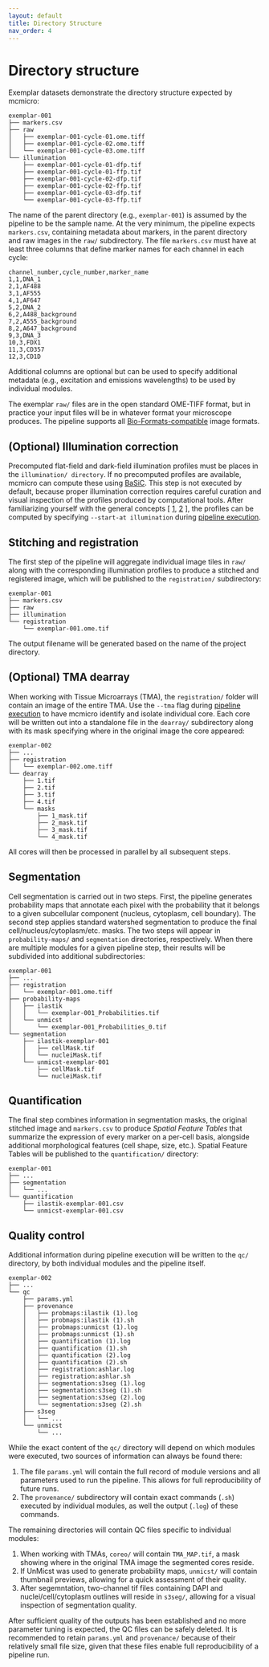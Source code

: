 ```yaml
---
layout: default
title: Directory Structure
nav_order: 4
---
```


# Directory structure

Exemplar datasets demonstrate the directory structure expected by mcmicro:

```
exemplar-001
├── markers.csv
├── raw
│   ├── exemplar-001-cycle-01.ome.tiff
│   ├── exemplar-001-cycle-02.ome.tiff
│   └── exemplar-001-cycle-03.ome.tiff
└── illumination
    ├── exemplar-001-cycle-01-dfp.tif
    ├── exemplar-001-cycle-01-ffp.tif
    ├── exemplar-001-cycle-02-dfp.tif
    ├── exemplar-001-cycle-02-ffp.tif
    ├── exemplar-001-cycle-03-dfp.tif
    └── exemplar-001-cycle-03-ffp.tif
```

The name of the parent directory (e.g., `exemplar-001`) is assumed by the pipeline to be the sample name.
At the very minimum, the pipeline expects `markers.csv`, containing metadata about markers, in the parent directory and raw images in the `raw/` subdirectory.
The file `markers.csv` must have at least three columns that define marker names for each channel in each cycle:

```
channel_number,cycle_number,marker_name
1,1,DNA_1
2,1,AF488
3,1,AF555
4,1,AF647
5,2,DNA_2
6,2,A488_background
7,2,A555_background
8,2,A647_background
9,3,DNA_3
10,3,FDX1
11,3,CD357
12,3,CD1D
```

Additional columns are optional but can be used to specify additional metadata (e.g., excitation and emissions wavelengths) to be used by individual modules.

The exemplar `raw/` files are in the open standard OME-TIFF format, but in practice your input files will be in whatever format your microscope produces. The pipeline supports all [Bio-Formats-compatible](https://docs.openmicroscopy.org/bio-formats/6.0.1/supported-formats.html) image formats.

## (Optional) Illumination correction

Precomputed flat-field and dark-field illumination profiles must be places in the `illumination/ directory`. If no precomputed profiles are available, mcmicro can compute these using [BaSiC](https://www.nature.com/articles/ncomms14836). This step is not executed by default, because proper illumination correction requires careful curation and visual inspection of the profiles produced by computational tools. After familiarizing yourself with the general concepts [ [1](https://emsis.eu/olh/HTML/topics_glossary_tem_shading_correction.html), [2](https://en.wikipedia.org/wiki/Flat-field_correction) ], the profiles can be computed by specifying `--start-at illumination` during [pipeline execution](running-mcmicro.html).

## Stitching and registration

The first step of the pipeline will aggregate individual image tiles in `raw/` along with the corresponding illumination profiles to produce a stitched and registered image, which will be published to the `registration/` subdirectory:

```
exemplar-001
├── markers.csv
├── raw
├── illumination
└── registration
    └── exemplar-001.ome.tif
```

The output filename will be generated based on the name of the project directory.

## (Optional) TMA dearray

When working with Tissue Microarrays (TMA), the `registration/` folder will contain an image of the entire TMA. Use the `--tma` flag during [pipeline execution](running-mcmicro.html) to have mcmicro identify and isolate individual core. Each core will be written out into a standalone file in the `dearray/` subdirectory along with its mask specifying where in the original image the core appeared:

```
exemplar-002
├── ...
├── registration
│   └── exemplar-002.ome.tiff
└── dearray
    ├── 1.tif
    ├── 2.tif
    ├── 3.tif
    ├── 4.tif
    └── masks
        ├── 1_mask.tif
        ├── 2_mask.tif
        ├── 3_mask.tif
        └── 4_mask.tif
```

All cores will then be processed in parallel by all subsequent steps.

## Segmentation

Cell segmentation is carried out in two steps. First, the pipeline generates probability maps that annotate each pixel with the probability that it belongs to a given subcellular component (nucleus, cytoplasm, cell boundary). The second step applies standard watershed segmentation to produce the final cell/nucleus/cytoplasm/etc. masks. The two steps will appear in `probability-maps/` and `segmentation` directories, respectively. When there are multiple modules for a given pipeline step, their results will be subdivided into additional subdirectories:

```
exemplar-001
├── ...
├── registration
│   └── exemplar-001.ome.tiff
├── probability-maps
│   ├── ilastik
│   │   └── exemplar-001_Probabilities.tif
│   └── unmicst
│       └── exemplar-001_Probabilities_0.tif
└── segmentation
    ├── ilastik-exemplar-001
    │   ├── cellMask.tif
    │   └── nucleiMask.tif
    └── unmicst-exemplar-001
        ├── cellMask.tif
        └── nucleiMask.tif
```

## Quantification

The final step combines information in segmentation masks, the original stitched image and `markers.csv` to produce *Spatial Feature Tables* that summarize the expression of every marker on a per-cell basis, alongside additional morphological features (cell shape, size, etc.). Spatial Feature Tables will be published to the `quantification/` directory:

```
exemplar-001
├── ...
├── segmentation
│   └── ...
└── quantification
    ├── ilastik-exemplar-001.csv
    └── unmicst-exemplar-001.csv
```

## Quality control

Additional information during pipeline execution will be written to the `qc/` directory, by both individual modules and the pipeline itself.

```
exemplar-002
├── ...
└── qc
    ├── params.yml
    ├── provenance
    │   ├── probmaps:ilastik (1).log
    │   ├── probmaps:ilastik (1).sh
    │   ├── probmaps:unmicst (1).log
    │   ├── probmaps:unmicst (1).sh
    │   ├── quantification (1).log
    │   ├── quantification (1).sh
    │   ├── quantification (2).log
    │   ├── quantification (2).sh
    │   ├── registration:ashlar.log
    │   ├── registration:ashlar.sh
    │   ├── segmentation:s3seg (1).log
    │   ├── segmentation:s3seg (1).sh
    │   ├── segmentation:s3seg (2).log
    │   └── segmentation:s3seg (2).sh
    ├── s3seg
    │   └── ...
    └── unmicst
        └── ...
```

While the exact content of the `qc/` directory will depend on which modules were executed, two sources of information can always be found there:

1. The file `params.yml` will contain the full record of module versions and all parameters used to run the pipeline. This allows for full reproducibility of future runs.
1. The `provenance/` subdirectory will contain exact commands (`.sh`) executed by individual modules, as well the output (`.log`) of these commands.

The remaining directories will contain QC files specific to individual modules:

1. When working with TMAs, `coreo/` will contain `TMA_MAP.tif`, a mask showing where in the original TMA image the segmented cores reside.
1. If UnMicst was used to generate probability maps, `unmicst/` will contain thumbnail previews, allowing for a quick assessment of their quality.
1. After segemntation, two-channel tif files containing DAPI and nuclei/cell/cytoplasm outlines will reside in `s3seg/`, allowing for a visual inspection of segmentation quality.

After sufficient quality of the outputs has been established and no more parameter tuning is expected, the QC files can be safely deleted. It is recommended to retain `params.yml` and `provenance/` because of their relatively small file size, given that these files enable full reproducibility of a pipeline run.
